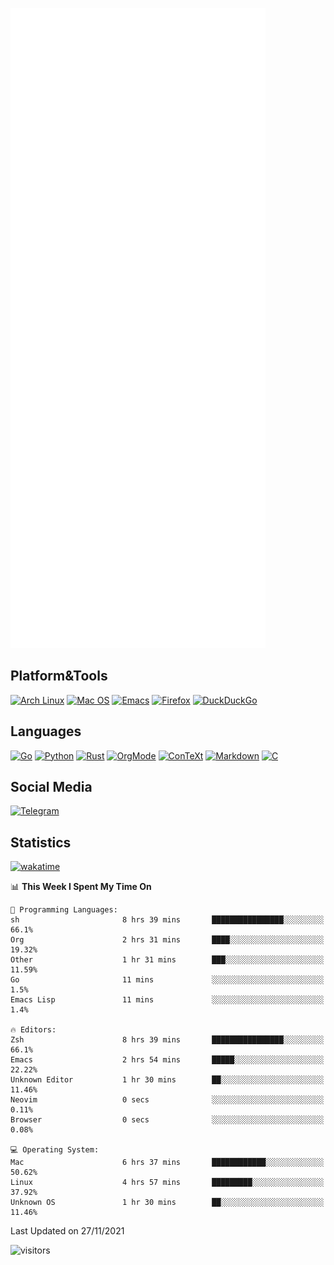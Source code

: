 ![Metrics](https://github.com/SteamedFish/SteamedFish/blob/master/github-metrics.svg)

## Platform&Tools

[![Arch Linux](https://img.shields.io/badge/ArchLinux-1793D1?logo=arch-linux&logoColor=fff&style=flat-square)](https://archlinux.org/)
[![Mac OS](https://img.shields.io/badge/MacOS-000000?style=flat-square&logo=macos&logoColor=F0F0F0)](https://www.apple.com/macos/)
[![Emacs](https://img.shields.io/badge/Emacs-%237F5AB6.svg?&style=flat-square&logo=gnu-emacs&logoColor=white)](https://www.gnu.org/software/emacs/)
[![Firefox](https://img.shields.io/badge/Firefox-FF7139?style=flat-square&logo=Firefox-Browser&logoColor=white)](https://firefox.com/)
[![DuckDuckGo](https://img.shields.io/badge/DuckDuckGo-DE5833?style=flat-square&logo=DuckDuckGo&logoColor=white)](https://duckduckgo.com/)

## Languages

[![Go](https://img.shields.io/badge/Golang-%2300ADD8.svg?style=flat-square&logo=go&logoColor=white)](https://golang.org/)
[![Python](https://img.shields.io/badge/Python-3670A0?style=flat-square&logo=python&logoColor=ffdd54)](https://www.python.org/)
[![Rust](https://img.shields.io/badge/Rust-%23000000.svg?style=flat-square&logo=rust&logoColor=white)](https://www.rust-lang.org/)
[![OrgMode](https://img.shields.io/badge/OrgMode-%23000000.svg?style=flat-square&logo=org&logoColor=white)](https://orgmode.org/)
[![ConTeXt](https://img.shields.io/badge/ConTeXt-%23008080.svg?style=flat-square&logo=latex&logoColor=white)](https://contextgarden.net/)
[![Markdown](https://img.shields.io/badge/MarkDown-%23000000.svg?style=flat-square&logo=markdown&logoColor=white)](https://daringfireball.net/projects/markdown/)
[![C](https://img.shields.io/badge/C-%2300599C.svg?style=flat-square&logo=c&logoColor=white)](https://www.iso.org/standard/74528.html)

## Social Media

[![Telegram](https://img.shields.io/badge/SteamedFish-2CA5E0?style=social&logo=telegram&logoColor=white)](https://t.me/SteamedFish)

## Statistics
[![wakatime](https://wakatime.com/badge/user/168280d6-fcf2-4b4f-ad3a-dc4612f35b38.svg)](https://wakatime.com/@168280d6-fcf2-4b4f-ad3a-dc4612f35b38)

<!--START_SECTION:waka-->
📊 **This Week I Spent My Time On** 

```text
💬 Programming Languages: 
sh                       8 hrs 39 mins       ████████████████░░░░░░░░░   66.1% 
Org                      2 hrs 31 mins       ████░░░░░░░░░░░░░░░░░░░░░   19.32% 
Other                    1 hr 31 mins        ███░░░░░░░░░░░░░░░░░░░░░░   11.59% 
Go                       11 mins             ░░░░░░░░░░░░░░░░░░░░░░░░░   1.5% 
Emacs Lisp               11 mins             ░░░░░░░░░░░░░░░░░░░░░░░░░   1.4%

🔥 Editors: 
Zsh                      8 hrs 39 mins       ████████████████░░░░░░░░░   66.1% 
Emacs                    2 hrs 54 mins       █████░░░░░░░░░░░░░░░░░░░░   22.22% 
Unknown Editor           1 hr 30 mins        ██░░░░░░░░░░░░░░░░░░░░░░░   11.46% 
Neovim                   0 secs              ░░░░░░░░░░░░░░░░░░░░░░░░░   0.11% 
Browser                  0 secs              ░░░░░░░░░░░░░░░░░░░░░░░░░   0.08%

💻 Operating System: 
Mac                      6 hrs 37 mins       ████████████░░░░░░░░░░░░░   50.62% 
Linux                    4 hrs 57 mins       █████████░░░░░░░░░░░░░░░░   37.92% 
Unknown OS               1 hr 30 mins        ██░░░░░░░░░░░░░░░░░░░░░░░   11.46%

```


 Last Updated on 27/11/2021
<!--END_SECTION:waka-->

![visitors](https://visitor-badge.laobi.icu/badge?page_id=SteamedFish.SteamedFish)
